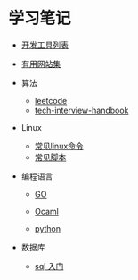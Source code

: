 # 学习笔记

- [开发工具列表](./Dev-Tools-Checklist.md)
- [有用网站集](./awesome-website.md)

- 算法

  - [leetcode](./Algorithms/leetcode/directory.md)
  - [tech-interview-handbook](./Algorithms/tech-interview-handbook/README.md)

- Linux

  - [常见linux命令](./Linux/command/directory.md)
  - [常见脚本](./Linux/bash/directory.md)

- 编程语言

  - [GO](./Language/GO)

  - [Ocaml](./Language/Ocaml)

  - [python](./Language/python)

- 数据库

  - [sql 入门](./Database/w3schools_sql_tutorial.md)
